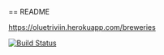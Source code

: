 == README

https://oluetriviin.herokuapp.com/breweries

[![Build Status](https://travis-ci.org/hkjoutsi/wadror.png)](https://travis-ci.org/hkjoutsi/wadror)
